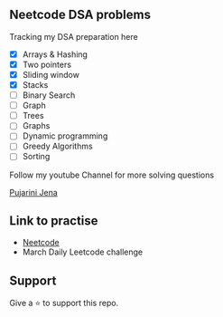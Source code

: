 ## Neetcode DSA problems

Tracking my DSA preparation here

- [x]  Arrays & Hashing
- [x]  Two pointers
- [x]  Sliding window
- [x]  Stacks
- [ ]  Binary Search
- [ ]  Graph
- [ ]  Trees
- [ ]  Graphs
- [ ]  Dynamic programming
- [ ]  Greedy Algorithms
- [ ]  Sorting

Follow my youtube Channel for more solving questions 

[Pujarini Jena](https://neetcode.io/practice)


## Link to practise

- [Neetcode](https://neetcode.io/practice)
 - March Daily Leetcode challenge
 
 ## Support
 
 Give a ⭐️ to support this repo.
